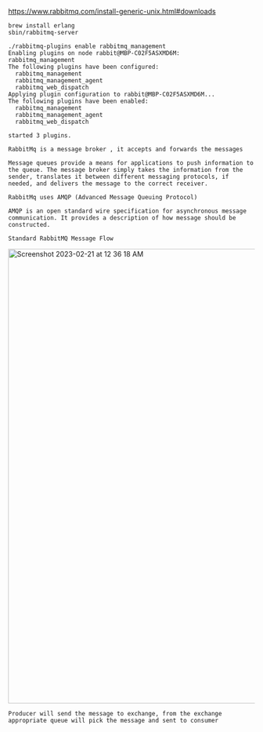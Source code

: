 https://www.rabbitmq.com/install-generic-unix.html#downloads

```
brew install erlang
sbin/rabbitmq-server
```

```
./rabbitmq-plugins enable rabbitmq_management
Enabling plugins on node rabbit@MBP-C02F5ASXMD6M:
rabbitmq_management
The following plugins have been configured:
  rabbitmq_management
  rabbitmq_management_agent
  rabbitmq_web_dispatch
Applying plugin configuration to rabbit@MBP-C02F5ASXMD6M...
The following plugins have been enabled:
  rabbitmq_management
  rabbitmq_management_agent
  rabbitmq_web_dispatch

started 3 plugins.
```

```
RabbitMq is a message broker , it accepts and forwards the messages

Message queues provide a means for applications to push information to the queue. The message broker simply takes the information from the sender, translates it between different messaging protocols, if needed, and delivers the message to the correct receiver.

RabbitMq uses AMQP (Advanced Message Queuing Protocol)

AMQP is an open standard wire specification for asynchronous message communication. It provides a description of how message should be constructed.

```

```
Standard RabbitMQ Message Flow
```

<img width="927" alt="Screenshot 2023-02-21 at 12 36 18 AM" src="https://user-images.githubusercontent.com/43849911/220182959-6014f24d-3f0a-4ce0-a809-b7d591fc4e84.png">

```
Producer will send the message to exchange, from the exchange appropriate queue will pick the message and sent to consumer
```

